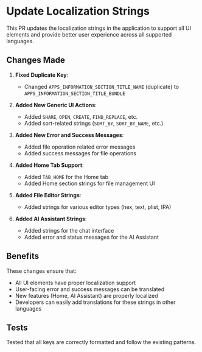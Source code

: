# Update Localization Strings

This PR updates the localization strings in the application to support all UI elements and provide better user experience across all supported languages.

## Changes Made

1. **Fixed Duplicate Key**:
   - Changed `APPS_INFORMATION_SECTION_TITLE_NAME` (duplicate) to `APPS_INFORMATION_SECTION_TITLE_BUNDLE` 

2. **Added New Generic UI Actions**:
   - Added `SHARE`, `OPEN`, `CREATE`, `FIND_REPLACE`, etc.
   - Added sort-related strings (`SORT_BY`, `SORT_BY_NAME`, etc.)

3. **Added New Error and Success Messages**:
   - Added file operation related error messages
   - Added success messages for file operations

4. **Added Home Tab Support**:
   - Added `TAB_HOME` for the Home tab
   - Added Home section strings for file management UI

5. **Added File Editor Strings**:
   - Added strings for various editor types (hex, text, plist, IPA)

6. **Added AI Assistant Strings**:
   - Added strings for the chat interface
   - Added error and status messages for the AI Assistant

## Benefits

These changes ensure that:
- All UI elements have proper localization support
- User-facing error and success messages can be translated
- New features (Home, AI Assistant) are properly localized
- Developers can easily add translations for these strings in other languages

## Tests

Tested that all keys are correctly formatted and follow the existing patterns.
